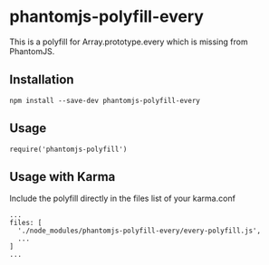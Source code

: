 # phantomjs-polyfill-every

This is a polyfill for Array.prototype.every which is missing from PhantomJS.


## Installation

```
npm install --save-dev phantomjs-polyfill-every
```


## Usage

```
require('phantomjs-polyfill')
```


## Usage with Karma

Include the polyfill directly in the files list of your karma.conf

```
...
files: [
  './node_modules/phantomjs-polyfill-every/every-polyfill.js',
  ...
]
...
```
